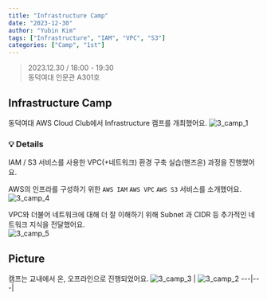 ```yaml
---
title: "Infrastructure Camp"
date: "2023-12-30"
author: "Yubin Kim"
tags: ["Infrastructure", "IAM", "VPC", "S3"]
categories: ["Camp", "1st"]
---
```


> 2023.12.30 / 18:00 - 19:30   
동덕여대 인문관 A301호

## Infrastructure Camp
동덕여대 AWS Cloud Club에서 Infrastructure 캠프를 개최했어요.
![3_camp_1](/1st/3_camp_1.jpeg "3_camp_1")

### 💡 Details
IAM / S3 서비스를 사용한 VPC(+네트워크) 환경 구축 실습(핸즈온) 과정을 진행했어요.

AWS의 인프라를 구성하기 위한 `AWS IAM` `AWS VPC` `AWS S3` 서비스를 소개했어요.  
![3_camp_4](/1st/3_camp_4.jpeg "3_camp_4")

VPC와 더불어 네트워크에 대해 더 잘 이해하기 위해 Subnet 과 CIDR 등 추가적인 네트워크 지식을 전달했어요.  
![3_camp_5](/1st/3_camp_5.jpeg "3_camp_5")

## Picture

캠프는 교내에서 온, 오프라인으로 진행되었어요.
![3_camp_3](/1st/3_camp_3.jpg "3_camp_3") | ![3_camp_2](/1st/3_camp_2.jpg "3_camp_2")
---|---|
